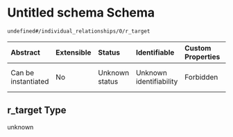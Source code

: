 # Untitled schema Schema

```txt
undefined#/individual_relationships/0/r_target
```



| Abstract            | Extensible | Status         | Identifiable            | Custom Properties | Additional Properties | Access Restrictions | Defined In                                                                                                    |
| :------------------ | :--------- | :------------- | :---------------------- | :---------------- | :-------------------- | :------------------ | :------------------------------------------------------------------------------------------------------------ |
| Can be instantiated | No         | Unknown status | Unknown identifiability | Forbidden         | Allowed               | none                | [individual-valid-1.json\*](../../../schemas/validation_tests/individual-valid-1.json "open original schema") |

## r\_target Type

unknown
